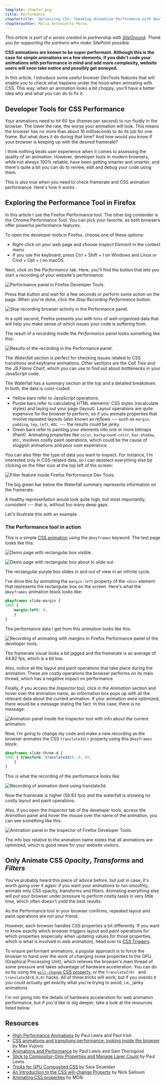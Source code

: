 ```yaml
---
template: chapter.pug
title: Performance
chaptertitle: 'Optimizing CSS: Tweaking Animation Performance with DevTools'
chapterauthor: Maria Antonietta Perna
---
```

 
 
*This article is part of a series created in partnership with
[SiteGround](https://www.sitepoint.com/siteground-recommended-65-off).
Thank you for supporting the partners who make SitePoint possible.*

**CSS animations are known to be super performant. Although this is the
case for simple animations on a few elements, if you didn't code your
animations with performance in mind and add more complexity, website
users will soon take notice and possibly get annoyed.**

In this article, I introduce some useful browser DevTools features that
will enable you to check what happens under the hood when animating with
CSS. This way, when an animation looks a bit choppy, you'll have a
better idea why and what you can do to fix it.

Developer Tools for CSS Performance 
-----------------------------------

Your animations need to hit 60 fps (frames per second) to run fluidly in
the browser. The lower the rate, the worse your animation will look.
This means the browser has no more than about 16 milliseconds to do its
job for one frame. But what does it do during that time? And how would
you know if your browser is keeping up with the desired framerate?

I think nothing beats user experience when it comes to assessing the
quality of an animation. However, developer tools in modern browsers,
while not always 100% reliable, have been getting smarter and smarter,
and there's quite a bit you can do to review, edit and debug your code
using them.

This is also true when you need to check framerate and CSS animation
performance. Here's how it works.

Exploring the Performance Tool in Firefox 
-----------------------------------------

In this article I use the Firefox Performance tool. The other big
contender is the Chrome Performance Tool. You can pick your favorite, as
both browsers offer powerful performance features.

To open the developer tools in Firefox, choose one of these options:

-   Right-click on your web page and choose *Inspect Element* in the
    context menu
-   If you use the keyboard, press Ctrl + Shift + I on Windows and Linux
    or Cmd + Opt + I on macOS.

Next, click on the *Performance* tab. Here, you'll find the button that
lets you start a recording of your website's performance:

![Performance panel in Firefox Developer
Tools.](../images/1494616829devtools-performance-panel.png)

Press that button and wait for a few seconds or perform some action on
the page. When you're done, click the *Stop Recording Performance*
button:

![Stop recording browser activity in the Performance
panel.](../images/1494616877stop-recording.png)

In a split second, Firefox presents you with tons of well-organized data
that will help you make sense of which issues your code is suffering
from.

The result of a recording inside the *Performance* panel looks something
like this:

![Results of the recording in the Performance
panel.](../images/1494616916complete-recording-screenshot.png)

The *Waterfall* section is perfect for checking issues related to CSS
transitions and keyframe animations. Other sections are the *Call Tree*
and the *JS Flame Chart*, which you can use to find out about
bottlenecks in your JavaScript code.

The Waterfall has a summary section at the top and a detailed breakdown.
In both, the data is color-coded:

-   Yellow bars refer to JavaScript operations.
-   Purple bars refer to calculating HTML elements’ CSS styles
    (recalculate styles) and laying out your page (layout). Layout
    operations are quite expensive for the browser to perform, so if you
    animate properties that involve repeated layouts (also known as
    *reflows* --- such as `margin`, `padding`, `top`, `left`, etc. ---
    the results could be janky.
-   Green bars refer to painting your elements into one or more bitmaps
    (Paint). Animating properties like `color`, `background-color`,
    `box-shadow`, etc., involves costly paint operations, which could be
    the cause of sluggish animations and poor user experience.

You can also filter the type of data you want to inspect. For instance,
I'm interested only in CSS-related data, so I can deselect everything
else by clicking on the filter icon at the top left of the screen:

![Filter feature inside Firefox Performance Dev
Tools.](../images/1494616970performance-panel-filter.png)

The big green bar below the Waterfall summary represents information on
the framerate.

A healthy representation would look quite high, but most importantly,
consistent --- that is, without too many deep gaps.

Let's illustrate this with an example.

### The Performance tool in action 

This is a simple [CSS
animation](https://developer.mozilla.org/en-US/docs/Web/CSS/CSS_Animations/Using_CSS_animations)
using the `@keyframes` keyword. The test page looks like this:

![Demo page with rectangular box
visible.](../images/1494617022demo-page-visible-box.png)

![Demo page with
rectangular box about to slide
out.](../images/1494617057demo-page-disappearing-box.png)

The rectangular purple box slides in and out of view in an infinite
cycle.

I've done this by animating the `margin-left` property of the `<div>`
element that represents the rectangular box on the screen. Here's what
the `@keyframes` animation block looks like:

```css 
@keyframes slide-margin { 
100% { 
    margin-left: 0;
    } 
} 
```

The performance data I get from this animation looks like this:

![Recording of animating with margins in Firefox Performance panel of
the developer
tools.](../images/1494617156slide-margin-recording.png)

The framerate visual looks a bit jagged and the framerate is an average
of 44.82 fps, which is a bit low.

Also, notice all the layout and paint operations that take place during
the animation. These are costly operations the browser performs on its
main thread, which has a negative impact on performance.

Finally, if you access the *Inspector* tool, click in the *Animation*
section and hover over the animation name, an information box pops up
with all the relevant data about the current animation. If your
animation were optimized, there would be a message stating the fact. In
this case, there is no message:

![Animation panel inside the Inspector tool with info about the current
animation.](../images/1494617204animation-panel-nonoptimized.png)

Now, I'm going to change my code and make a new recording as the browser
animates the CSS `translate3d()` property using this `@keyframes` block:

```css 
@keyframes slide-three-d { 
100% { transform: translate3d(0, 0, 0); 
    } 
} 
```

This is what the recording of the performance looks like:

![Recording of animation done using
translate3d.](../images/1494617268translate-recording.png)

Now the framerate is higher (56.83 fps) and the waterfall is showing no
costly layout and paint operations.

Also, if you open the *Inspector* tab of the developer tools, access the
*Animation* panel and hover the mouse over the name of the animation,
you can see something like this:

![Animation panel in the Inspector of Firefox Developer
Tools.](../images/1494617317animation-panel.png)

The info box relative to the animation name states that all animations
are optimized, which is good news for your website visitors.

Only Animate CSS *Opacity*, *Transforms* and *Filters* 
------------------------------------------------------

You've probably heard this piece of advice before, but just in case,
it's worth going over it again: if you want your animations to run
smoothly, animate only CSS opacity, transforms and filters. Animating
everything else will put your browser under pressure to perform costly
tasks in very little time, which often doesn't yield the best results.

As the Performance tool in your browser confirms, repeated layout and
paint operations are not your friend.

However, each browser handles CSS properties a bit differently. If you
want to know exactly which browser triggers layout and paint operations
for which properties (especially when updating values for those
properties, which is what is involved in web animation), head over to
[CSS Triggers](https://csstriggers.com/).

To ensure performant animations, a popular approach is to force the
browser to hand over the work of changing some properties to the GPU
(Graphical Processing Unit), which relieves the browser's main thread of
some pressure and takes advantage of hardware acceleration. You can do
so by using the [`will-change` CSS
property](https://developer.mozilla.org/en/docs/Web/CSS/will-change), or
the `translateZ(0) ` and `translate3d(0,0,0)` hacks. All of these tricks
will work, but if you overdo it you could actually get exactly what
you're trying to avoid, i.e., janky animations.

I'm not going into the details of hardware acceleration for web
animation performance, but if you'd like to dig deeper, take a look at
the resources listed below.

Resources
---------

-   [High Performance
    Animations](https://www.html5rocks.com/en/tutorials/speed/high-performance-animations/)
    by Paul Lewis and Paul Irish
-   [CSS animations and transitions performance: looking inside the
    browser](http://blogs.adobe.com/webplatform/2014/03/18/css-animations-and-transitions-performance/)
    by Max Vujovic
-   [Animations and
    Performance](https://developers.google.com/web/fundamentals/design-and-ui/animations/animations-and-performance)
    by Paul Lewis and Sam Thorogood
-   [Stick to Compositor-Only Properties and Manage Layer
    Count](https://developers.google.com/web/fundamentals/performance/rendering/stick-to-compositor-only-properties-and-manage-layer-count)
    by Paul Lewis
-   [Tricks for GPU Composited
    CSS](https://dev.opera.com/articles/css-will-change-property/) by
    Sara Soueidan
-   [An Introduction to the CSS will-change
    Property](https://www.sitepoint.com/introduction-css-will-change-property/)
    by Nick Salloum
-   [Animating CSS
    properties](https://developer.mozilla.org/en-US/docs/Tools/Performance/Scenarios/Animating_CSS_properties)
    by MDN

